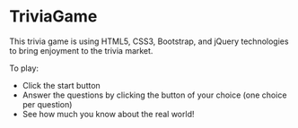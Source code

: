 # TriviaGame

This trivia game is using HTML5, CSS3, Bootstrap, and jQuery technologies to bring enjoyment to the trivia market.

To play:

* Click the start button
* Answer the questions by clicking the button of your choice (one choice per question)
* See how much you know about the real world!

